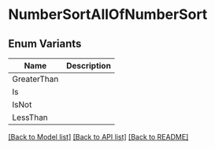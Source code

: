 # NumberSortAllOfNumberSort

## Enum Variants

| Name | Description |
|---- | -----|
| GreaterThan |  |
| Is |  |
| IsNot |  |
| LessThan |  |

[[Back to Model list]](../README.md#documentation-for-models) [[Back to API list]](../README.md#documentation-for-api-endpoints) [[Back to README]](../README.md)


